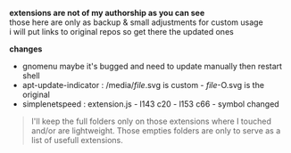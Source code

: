 **extensions are not of my authorship as you can see**  
those here are only as backup & small adjustments for custom usage  
i will put links to original repos so get there the updated ones
  

**changes**
* gnomenu maybe it's bugged and need to update manually then restart shell  
* apt-update-indicator : /media/*file*.svg is custom - *file*-O.svg is the original  
* simplenetspeed : extension.js - l143 c20 - l153 c66 - symbol changed  

> I'll keep  the full folders only on those extensions where I touched and/or are lightweight. Those empties folders are only to serve as a list of usefull extensions.
